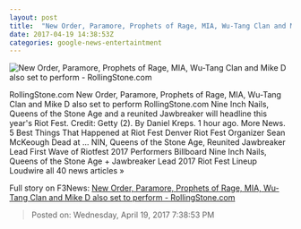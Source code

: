 ```yaml
---
layout: post
title:  "New Order, Paramore, Prophets of Rage, MIA, Wu-Tang Clan and Mike D also set to perform - RollingStone.com"
date: 2017-04-19 14:38:53Z
categories: google-news-entertaintment
---
```


![New Order, Paramore, Prophets of Rage, MIA, Wu-Tang Clan and Mike D also set to perform - RollingStone.com](http://img.wennermedia.com/social/nine-inch-nails-queens-stone-age-headline-riot-fest-2017-44fe618f-b6e6-419e-96e2-d1a6bc367df9.jpg)

RollingStone.com New Order, Paramore, Prophets of Rage, MIA, Wu-Tang Clan and Mike D also set to perform RollingStone.com Nine Inch Nails, Queens of the Stone Age and a reunited Jawbreaker will headline this year's Riot Fest. Credit: Getty (2). By Daniel Kreps. 1 hour ago. More News. 5 Best Things That Happened at Riot Fest Denver Riot Fest Organizer Sean McKeough Dead at ... NIN, Queens of the Stone Age, Reunited Jawbreaker Lead First Wave of Riotfest 2017 Performers Billboard Nine Inch Nails, Queens of the Stone Age + Jawbreaker Lead 2017 Riot Fest Lineup Loudwire all 40 news articles »


Full story on F3News: [New Order, Paramore, Prophets of Rage, MIA, Wu-Tang Clan and Mike D also set to perform - RollingStone.com](http://www.f3nws.com/n/XUZa3B)

> Posted on: Wednesday, April 19, 2017 7:38:53 PM
